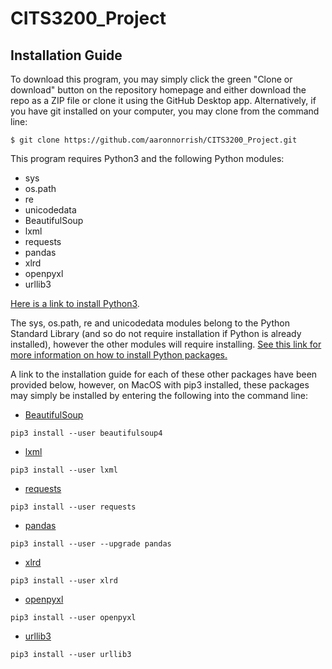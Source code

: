 # CITS3200_Project

## Installation Guide
To download this program, you may simply click the green "Clone or download" button on the repository homepage and either download the repo as a ZIP file or clone it using the GitHub Desktop app. Alternatively, if you have git installed on your computer, you may clone from the command line:
```
$ git clone https://github.com/aaronnorrish/CITS3200_Project.git
```

This program requires Python3 and the following Python modules:
  * sys
  * os.path
  * re
  * unicodedata
  * BeautifulSoup
  * lxml
  * requests
  * pandas
  * xlrd
  * openpyxl
  * urllib3

[Here is a link to install Python3](https://www.python.org/downloads/).

The sys, os.path, re and unicodedata modules belong to the Python Standard Library (and so do not require installation if Python is already installed), however the other modules will require installing. [See this link for more information on how to install Python packages.](https://packaging.python.org/tutorials/installing-packages/#ensure-you-can-run-python-from-the-command-line)

A link to the installation guide for each of these other packages have been provided below, however, on MacOS with pip3 installed, these packages may simply be installed by entering the following into the command line:

* [BeautifulSoup](https://www.crummy.com/software/BeautifulSoup/bs4/doc/)
```
pip3 install --user beautifulsoup4
```
* [lxml](https://lxml.de/installation.html)
```
pip3 install --user lxml
```
* [requests](http://docs.python-requests.org/en/master/user/install/)
```
pip3 install --user requests
```
* [pandas](https://pandas.pydata.org/pandas-docs/stable/install.html)
```
pip3 install --user --upgrade pandas
```
* [xlrd](https://xlrd.readthedocs.io/en/latest/installation.html)
```
pip3 install --user xlrd
```
  * [openpyxl](https://openpyxl.readthedocs.io/en/stable/)
```
pip3 install --user openpyxl
```
* [urllib3](https://urllib3.readthedocs.io/en/latest/)
```
pip3 install --user urllib3
```
